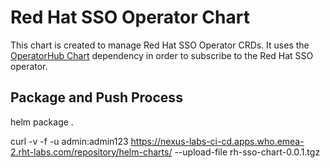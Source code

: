 # Red Hat SSO Operator Chart

This chart is created to manage Red Hat SSO Operator CRDs. It uses the [OperatorHub Chart](https://github.com/redhat-cop/helm-charts/tree/master/charts/operatorhub) dependency in order to subscribe to the Red Hat SSO operator.

## Package and Push Process

helm package . 

curl -v -f -u admin:admin123 https://nexus-labs-ci-cd.apps.who.emea-2.rht-labs.com/repository/helm-charts/ --upload-file rh-sso-chart-0.0.1.tgz

